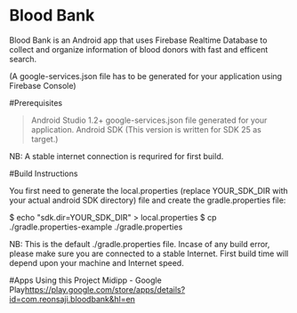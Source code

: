# Blood Bank 
Blood Bank is an Android app that uses Firebase Realtime Database to collect and organize information of blood donors with fast and efficent search.

(A google-services.json file has to be generated for your application using Firebase Console)

#Prerequisites
> Android Studio 1.2+ 
> google-services.json file generated for your application.
> Android SDK (This version is written for SDK 25 as target.)

NB: A stable internet connection is requrired for first build. 

#Build Instructions

You first need to generate the local.properties (replace YOUR_SDK_DIR with your actual android SDK directory) file and create the gradle.properties file:

$ echo "sdk.dir=YOUR_SDK_DIR" > local.properties
$ cp ./gradle.properties-example ./gradle.properties

NB: This is the default ./gradle.properties file.
Incase of any build error, please make sure you are connected to a stable Internet. First build time will depend upon your machine and Internet speed.

#Apps Using this Project
Midipp - Google Play<https://play.google.com/store/apps/details?id=com.reonsaji.bloodbank&hl=en>
